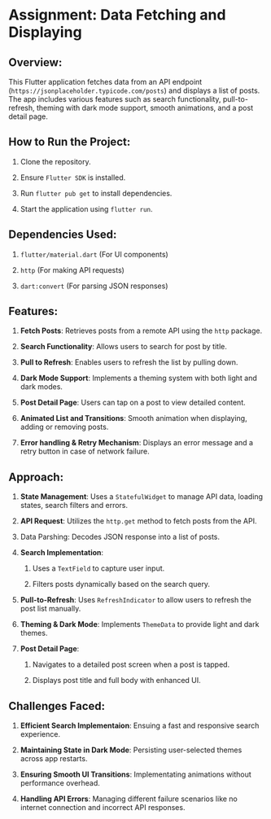 **Assignment: Data Fetching and Displaying**
========================================

**Overview:**
-------------

This Flutter application fetches data from an API endpoint (`https://jsonplaceholder.typicode.com/posts`) and displays a list of posts. The app includes various features such as search functionality, pull-to-refresh, theming with dark mode support, smooth animations, and a post detail page.

How to Run the Project:
-----------------------

1.  Clone the repository.

2.  Ensure `Flutter SDK` is installed.

3.  Run `flutter pub get` to install dependencies.

4.  Start the application using `flutter run`.


**Dependencies Used:**
----------------------

1.  `flutter/material.dart` (For UI components)

2.  `http` (For making API requests)

3.  `dart:convert` (For parsing JSON responses)

Features:
---------

1.  **Fetch Posts**: Retrieves posts from a remote API using the `http` package.

2.  **Search Functionality**: Allows users to search for post by title.

3.  **Pull to Refresh**: Enables users to refresh the list by pulling down.

4.  **Dark Mode Support**: Implements a theming system with both light and dark modes.

5.  **Post Detail Page**: Users can tap on a post to view detailed content.

6.  **Animated List and Transitions**: Smooth animation when displaying, adding or removing posts.

7.  **Error handling & Retry Mechanism**: Displays an error message and a retry button in case of network failure.


**Approach:**
-------------

1.  **State Management**: Uses a `StatefulWidget` to manage API data, loading states, search filters and errors.

2.  **API Request**: Utilizes the `http.get` method to fetch posts from the API.

3.  Data Parshing: Decodes JSON response into a list of posts.

4.  **Search Implementation**:

    1.  Uses a `TextField` to capture user input.

    2.  Filters posts dynamically based on the search query.

5.  **Pull-to-Refresh**: Uses `RefreshIndicator` to allow users to refresh the post list manually.

6.  **Theming & Dark Mode**: Implements `ThemeData` to provide light and dark themes.

7.  **Post Detail Page**:

    1.  Navigates to a detailed post screen when a post is tapped.

    2.  Displays post title and full body with enhanced UI.


**Challenges Faced:**
---------------------

1.  **Efficient Search Implementaion**: Ensuing a fast and responsive search experience.

2.  **Maintaining State in Dark Mode**: Persisting user-selected themes across app restarts.

3.  **Ensuring Smooth UI Transitions**: Implementating animations without performance overhead.

4.  **Handling API Errors**: Managing different failure scenarios like no internet connection and incorrect API responses.


